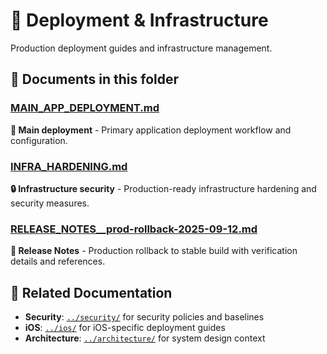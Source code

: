 # 🚀 Deployment & Infrastructure

Production deployment guides and infrastructure management.

## 📖 Documents in this folder

### [MAIN_APP_DEPLOYMENT.md](MAIN_APP_DEPLOYMENT.md)

**🎯 Main deployment** - Primary application deployment workflow and configuration.

### [INFRA_HARDENING.md](INFRA_HARDENING.md)

**🔒 Infrastructure security** - Production-ready infrastructure hardening and security measures.

### [RELEASE_NOTES__prod-rollback-2025-09-12.md](RELEASE_NOTES__prod-rollback-2025-09-12.md)

**📝 Release Notes** - Production rollback to stable build with verification details and references.

## 🔗 Related Documentation

- **Security**: [`../security/`](../security/) for security policies and baselines
- **iOS**: [`../ios/`](../ios/) for iOS-specific deployment guides
- **Architecture**: [`../architecture/`](../architecture/) for system design context
